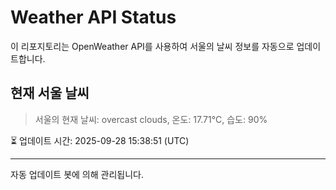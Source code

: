 
# Weather API Status

이 리포지토리는 OpenWeather API를 사용하여 서울의 날씨 정보를 자동으로 업데이트합니다.

## 현재 서울 날씨
> 서울의 현재 날씨: overcast clouds, 온도: 17.71°C, 습도: 90%

⏳ 업데이트 시간: 2025-09-28 15:38:51 (UTC)

---
자동 업데이트 봇에 의해 관리됩니다.
